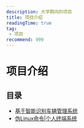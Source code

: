```yaml
---
description: 大学期间的项目
title: 项目介绍
readingTime: true
tag:
 - 项目
recommend: 999
---
```


# 项目介绍

## 目录 
<!-- todo -->
- [基于智能识别车辆管理系统]()
- [伪Linux命令|个人终端系统](https://github.com/Wzh1213/Terminal)